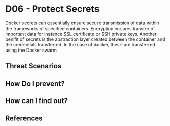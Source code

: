 # D06 - Protect Secrets
Docker secrets can essentially ensure secure transmission of data within the frameworks of specified containers. Encryption ensures transfer of important data for instance SSL certificate or SSH private keys. Another benifit of secrets is the abstraction layer created between the container and the credentials transferred. In the case of docker, these are transferred using the Docker swarm 

## Threat Scenarios

## How Do I prevent?

## How can I find out?

## References


